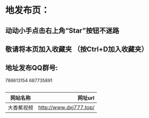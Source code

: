
 
 
# 地发布页：

## 动动小手点击右上角“Star”按钮不迷路
## 敬请将本页加入收藏夹 （按Ctrl+D加入收藏夹）
## 地址发布QQ群号: 
786613154     687735891
##  
网站名称|网址url
---|---:
大香蕉视频|http://www.dxj777.top/|





